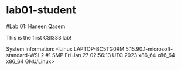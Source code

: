 # lab01-student
#Lab 01: Haneen Qasem


This is the first CSI333 lab!

System information: <Linux LAPTOP-BC5TG0RM 5.15.90.1-microsoft-standard-WSL2 #1 SMP Fri Jan 27 02:56:13 UTC 2023 x86_64 x86_64 x86_64 GNU/Linux>

